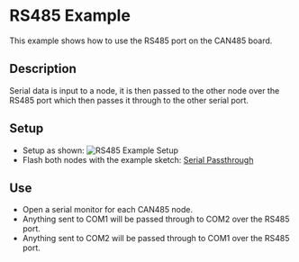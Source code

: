 # RS485 Example
This example shows how to use the RS485 port on the CAN485 board.

## Description
Serial data is input to a node, it is then passed to the other node over the RS485 port which then passes it through to the other serial port.

## Setup
- Setup as shown:
![RS485 Example Setup](https://raw.githubusercontent.com/Atlantis-Specialist-Technologies/ast-arduino-boards/master/docs/_images/RS485-annotated.png)
- Flash both nodes with the example sketch: [Serial Passthrough](https://github.com/Atlantis-Specialist-Technologies/AST_RS485/blob/master/examples/RS485toSerialPassthrough/RS485toSerialPassthrough.ino "Example Sketch")

## Use
- Open a serial monitor for each CAN485 node.
- Anything sent to COM1 will be passed through to COM2 over the RS485 port.
- Anything sent to COM2 will be passed through to COM1 over the RS485 port.
